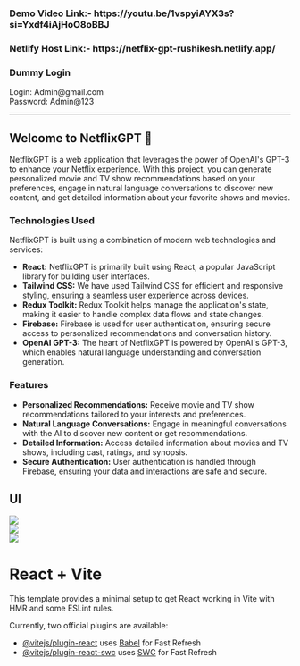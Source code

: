 <h3>Demo Video Link:- https://youtu.be/1vspyiAYX3s?si=Yxdf4iAjHoO8oBBJ</h3>
<h3>Netlify Host Link:- https://netflix-gpt-rushikesh.netlify.app/</h3>
<h3>Dummy Login</h3>
Login: Admin@gmail.com <br>
Password: Admin@123
<hr>
<h2>Welcome to NetflixGPT 👋</h2>

<p>NetflixGPT is a web application that leverages the power of OpenAI's GPT-3 to enhance your Netflix experience. With this project, you can generate personalized movie and TV show recommendations based on your preferences, engage in natural language conversations to discover new content, and get detailed information about your favorite shows and movies.</p>

<h3>Technologies Used</h3>
<p>NetflixGPT is built using a combination of modern web technologies and services:</p>

<ul>
  <li><span style="font-weight: bold">React:</span> NetflixGPT is primarily built using React, a popular JavaScript library for building user interfaces.</li>
  <li><span style="font-weight: bold">Tailwind CSS:</span> We have used Tailwind CSS for efficient and responsive styling, ensuring a seamless user experience across devices.</li>
  <li><span style="font-weight: bold">Redux Toolkit:</span> Redux Toolkit helps manage the application's state, making it easier to handle complex data flows and state changes.</li>
  <li><span style="font-weight: bold">Firebase:</span> Firebase is used for user authentication, ensuring secure access to personalized recommendations and conversation history.</li>
  <li><span style="font-weight: bold">OpenAI GPT-3:</span> The heart of NetflixGPT is powered by OpenAI's GPT-3, which enables natural language understanding and conversation generation.</li>
</ul>

<h3>Features</h3>
<ul>
  <li><span style="font-weight: bold">Personalized Recommendations:</span> Receive movie and TV show recommendations tailored to your interests and preferences.</li>
  <li><span style="font-weight: bold">Natural Language Conversations:</span> Engage in meaningful conversations with the AI to discover new content or get recommendations.</li>
  <li><span style="font-weight: bold">Detailed Information:</span> Access detailed information about movies and TV shows, including cast, ratings, and synopsis.</li>
  <li><span style="font-weight: bold">Secure Authentication:</span> User authentication is handled through Firebase, ensuring your data and interactions are safe and secure.</li>
</ul>

<h2>UI</h2>
<img src="https://github.com/Rushikeshp2002/Images/blob/main/Netflix%20final.png" style="width=100%"><br>
<img src="https://github.com/Rushikeshp2002/Images/blob/main/Screenshot%202024-06-23%20112925.png" style="width=100%"><br>
<img src="https://github.com/Rushikeshp2002/Images/blob/main/Screenshot%202024-06-23%20113107.png" style="width=100%"><br>


# React + Vite

This template provides a minimal setup to get React working in Vite with HMR and some ESLint rules.

Currently, two official plugins are available:

- [@vitejs/plugin-react](https://github.com/vitejs/vite-plugin-react/blob/main/packages/plugin-react/README.md) uses [Babel](https://babeljs.io/) for Fast Refresh
- [@vitejs/plugin-react-swc](https://github.com/vitejs/vite-plugin-react-swc) uses [SWC](https://swc.rs/) for Fast Refresh
